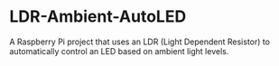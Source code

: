 # LDR-Ambient-AutoLED
A Raspberry Pi project that uses an LDR (Light Dependent Resistor) to automatically control an LED based on ambient light levels.
